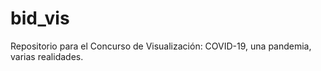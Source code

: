 # bid_vis
Repositorio para el Concurso de Visualización: COVID-19, una pandemia, varias realidades.
